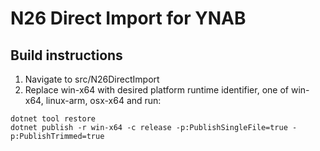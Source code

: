 # N26 Direct Import for YNAB

## Build instructions
1. Navigate to src/N26DirectImport
2. Replace win-x64 with desired platform runtime identifier, one of win-x64, linux-arm, osx-x64 and run:
```
dotnet tool restore
dotnet publish -r win-x64 -c release -p:PublishSingleFile=true -p:PublishTrimmed=true
```

